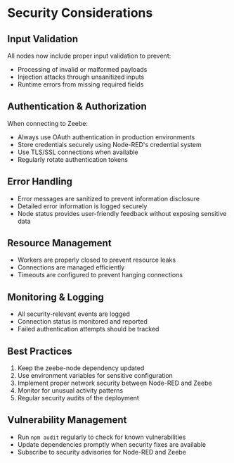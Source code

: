# Security Considerations

## Input Validation

All nodes now include proper input validation to prevent:
- Processing of invalid or malformed payloads
- Injection attacks through unsanitized inputs
- Runtime errors from missing required fields

## Authentication & Authorization

When connecting to Zeebe:
- Always use OAuth authentication in production environments
- Store credentials securely using Node-RED's credential system
- Use TLS/SSL connections when available
- Regularly rotate authentication tokens

## Error Handling

- Error messages are sanitized to prevent information disclosure
- Detailed error information is logged securely
- Node status provides user-friendly feedback without exposing sensitive data

## Resource Management

- Workers are properly closed to prevent resource leaks
- Connections are managed efficiently
- Timeouts are configured to prevent hanging connections

## Monitoring & Logging

- All security-relevant events are logged
- Connection status is monitored and reported
- Failed authentication attempts should be tracked

## Best Practices

1. Keep the zeebe-node dependency updated
2. Use environment variables for sensitive configuration
3. Implement proper network security between Node-RED and Zeebe
4. Monitor for unusual activity patterns
5. Regular security audits of the deployment

## Vulnerability Management

- Run `npm audit` regularly to check for known vulnerabilities
- Update dependencies promptly when security fixes are available
- Subscribe to security advisories for Node-RED and Zeebe
